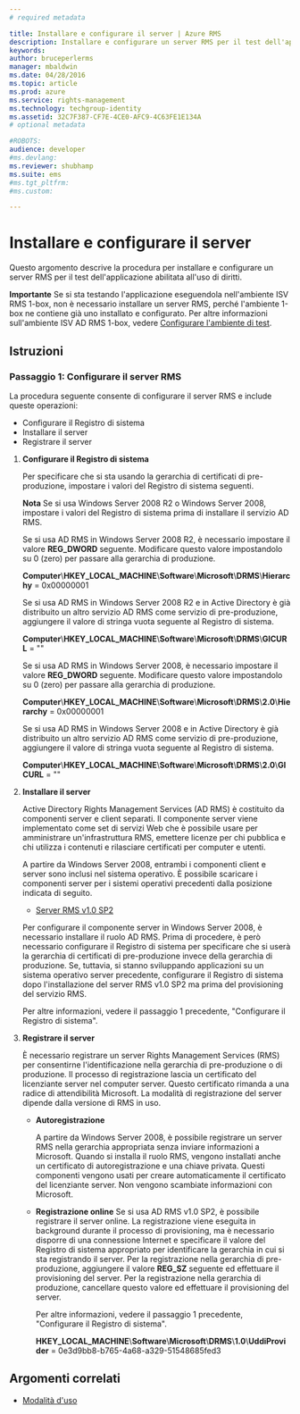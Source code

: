 ```yaml
---
# required metadata

title: Installare e configurare il server | Azure RMS
description: Installare e configurare un server RMS per il test dell'applicazione abilitata all'uso di diritti.
keywords:
author: bruceperlerms
manager: mbaldwin
ms.date: 04/28/2016
ms.topic: article
ms.prod: azure
ms.service: rights-management
ms.technology: techgroup-identity
ms.assetid: 32C7F387-CF7E-4CE0-AFC9-4C63FE1E134A
# optional metadata

#ROBOTS:
audience: developer
#ms.devlang:
ms.reviewer: shubhamp
ms.suite: ems
#ms.tgt_pltfrm:
#ms.custom:

---
```


# Installare e configurare il server

Questo argomento descrive la procedura per installare e configurare un server RMS per il test dell'applicazione abilitata all'uso di diritti.

**Importante** Se si sta testando l'applicazione eseguendola nell'ambiente ISV RMS 1-box, non è necessario installare un server RMS, perché l'ambiente 1-box ne contiene già uno installato e configurato.
Per altre informazioni sull'ambiente ISV AD RMS 1-box, vedere [Configurare l'ambiente di test](how-to-set-up-your-test-environment.md).

 

## Istruzioni

### Passaggio 1: Configurare il server RMS

La procedura seguente consente di configurare il server RMS e include queste operazioni:

-   Configurare il Registro di sistema
-   Installare il server
-   Registrare il server

1.  **Configurare il Registro di sistema**

    Per specificare che si sta usando la gerarchia di certificati di pre-produzione, impostare i valori del Registro di sistema seguenti.

    **Nota** Se si usa Windows Server 2008 R2 o Windows Server 2008, impostare i valori del Registro di sistema prima di installare il servizio AD RMS.

    Se si usa AD RMS in Windows Server 2008 R2, è necessario impostare il valore **REG\_DWORD** seguente. Modificare questo valore impostandolo su 0 (zero) per passare alla gerarchia di produzione.

    **Computer**\\**HKEY\_LOCAL\_MACHINE**\\**Software**\\**Microsoft**\\**DRMS**\\**Hierarchy** = 0x00000001

    Se si usa AD RMS in Windows Server 2008 R2 e in Active Directory è già distribuito un altro servizio AD RMS come servizio di pre-produzione, aggiungere il valore di stringa vuota seguente al Registro di sistema.

    **Computer**\\**HKEY\_LOCAL\_MACHINE**\\**Software**\\**Microsoft**\\**DRMS**\\**GICURL** = ""

    Se si usa AD RMS in Windows Server 2008, è necessario impostare il valore **REG\_DWORD** seguente. Modificare questo valore impostandolo su 0 (zero) per passare alla gerarchia di produzione.

    **Computer**\\**HKEY\_LOCAL\_MACHINE**\\**Software**\\**Microsoft**\\**DRMS**\\**2.0**\\**Hierarchy** = 0x00000001

    Se si usa AD RMS in Windows Server 2008 e in Active Directory è già distribuito un altro servizio AD RMS come servizio di pre-produzione, aggiungere il valore di stringa vuota seguente al Registro di sistema.

    **Computer**\\**HKEY\_LOCAL\_MACHINE**\\**Software**\\**Microsoft**\\**DRMS**\\**2.0**\\**GICURL** = ""

2.  **Installare il server**

    Active Directory Rights Management Services (AD RMS) è costituito da componenti server e client separati. Il componente server viene implementato come set di servizi Web che è possibile usare per amministrare un'infrastruttura RMS, emettere licenze per chi pubblica e chi utilizza i contenuti e rilasciare certificati per computer e utenti.

    A partire da Windows Server 2008, entrambi i componenti client e server sono inclusi nel sistema operativo. È possibile scaricare i componenti server per i sistemi operativi precedenti dalla posizione indicata di seguito.

    -   [Server RMS v1.0 SP2](http://go.microsoft.com/fwlink/p/?linkid=73722)

    Per configurare il componente server in Windows Server 2008, è necessario installare il ruolo AD RMS. Prima di procedere, è però necessario configurare il Registro di sistema per specificare che si userà la gerarchia di certificati di pre-produzione invece della gerarchia di produzione. Se, tuttavia, si stanno sviluppando applicazioni su un sistema operativo server precedente, configurare il Registro di sistema dopo l'installazione del server RMS v1.0 SP2 ma prima del provisioning del servizio RMS.

    Per altre informazioni, vedere il passaggio 1 precedente, "Configurare il Registro di sistema".

3.  **Registrare il server**

    È necessario registrare un server Rights Management Services (RMS) per consentirne l'identificazione nella gerarchia di pre-produzione o di produzione. Il processo di registrazione lascia un certificato del licenziante server nel computer server. Questo certificato rimanda a una radice di attendibilità Microsoft. La modalità di registrazione del server dipende dalla versione di RMS in uso.

    -   **Autoregistrazione**

        A partire da Windows Server 2008, è possibile registrare un server RMS nella gerarchia appropriata senza inviare informazioni a Microsoft. Quando si installa il ruolo RMS, vengono installati anche un certificato di autoregistrazione e una chiave privata. Questi componenti vengono usati per creare automaticamente il certificato del licenziante server. Non vengono scambiate informazioni con Microsoft.

    -   **Registrazione online** Se si usa AD RMS v1.0 SP2, è possibile registrare il server online. La registrazione viene eseguita in background durante il processo di provisioning, ma è necessario disporre di una connessione Internet e specificare il valore del Registro di sistema appropriato per identificare la gerarchia in cui si sta registrando il server. Per la registrazione nella gerarchia di pre-produzione, aggiungere il valore **REG\_SZ** seguente ed effettuare il provisioning del server. Per la registrazione nella gerarchia di produzione, cancellare questo valore ed effettuare il provisioning del server.

        Per altre informazioni, vedere il passaggio 1 precedente, "Configurare il Registro di sistema".

        **HKEY\_LOCAL\_MACHINE**\\**Software**\\**Microsoft**\\**DRMS**\\**1.0**\\**UddiProvider** = 0e3d9bb8-b765-4a68-a329-51548685fed3

## Argomenti correlati

* [Modalità d'uso](how-to-use-msipc.md)
 

 





<!--HONumber=Apr16_HO4-->


